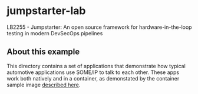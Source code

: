 # jumpstarter-lab

LB2255 - Jumpstarter: An open source framework for hardware-in-the-loop testing in modern DevSecOps pipelines

## About this example

This directory contains a set of applications that demonstrate how
typical automotive applications use SOME/IP to talk to each
other. These apps work both natively and in a container, as
demonstated by the container sample image [described
here](https://sigs.centos.org/automotive/building/containers/).

